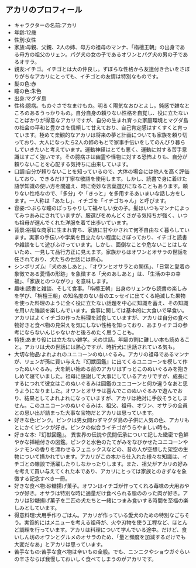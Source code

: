 ## アカリのプロフィール

* キャラクターの名前:アカリ
* 年齢:12歳
* 性別:女性
* 家族:母親、父親、2人の姉、母方の祖母のマンナ、「栴檀王朝」の出身である母方の祖父のリェン。パグ犬の女の子であるオワンとパグ犬の男の子であるオサラ。
* 親友:イチゴ。イチゴとは大の仲良し。ずぼらな性格から友達付き合いをさぼりがちなアカリにとっても、イチゴとの友情は特別なものです。
* 髪の色:赤
* 瞳の色:朱色
* 出身:マグダ島
* 性格:臆病。ものぐさでなまけもの。明るく陽気なおひとよし。鈍感で雑なところのあるうっかりもの。自分自身の頼りない性格を自覚し、役に立たないことばかりが得意なアカリですが、自分の生まれ育った家庭環境とマグダ島の社会の平和と豊かさを信頼して甘えており、自己肯定感はすくすくと育っています。極めて楽観的なアカリは将来の夢と計画についても家族を頼り切っており、大人になったら2人の姉のもとで家事手伝いをしてのんびり暮らしていきたいと考えています。運動神経はとても悪く、運動に対する苦手意識はすごく強いです。その臆病さは幽霊や怪物に対する恐怖よりも、自分が頼りないことを心配する気持ちに由来しています。
* 口調:自分が頼りないことを知っているので、大体の場合には他人を高く評価しており、できるだけ丁寧な敬語を使用します。しかし、読書で身に着けた語学知識の使い方を間違え、時に奇妙な言葉選びになることもあります。頼りない性格なので、「多分」や「きっと」を多用するあいまいな話し方をします。一人称は「あたし」、イチゴを「イチゴちゃん」と呼びます。
* 容姿:つぶらな瞳のぽっちゃりして福々しい女の子。髪はいつもマンナによってみつあみにされていますが、服選びをめんどくさがる気持ちが強く、いつも祖母が選んでくれた洋服を着て出歩いています。
* 背景:裕福な商家に生まれ育ち、家族に甘やかされて何不自由なく暮らしています。実家の手伝いや学業を目立たない程度にさぼっており、イチゴと読書や雑談をして遊びふけっています。しかし、面倒なことや危ないことはしないため、一見して品行方正に見えます。家族からはオワンとオサラの世話を任されており、犬たちの世話には熱心。
* シンボリズム:「犬のあしあと」、「オワンとオサラとの関係」、「日常と愛着の象徴である愛情の形跡」を象徴する「犬のあしあと」は、「生活の中の幸福」、「家族とのつながり」を意味します。
* 趣味:読書と雑談、そして食事。「栴檀王朝」出身のリェンから読書の楽しみを学び、「栴檀王朝」の知名度のない昔のエッセイに出てくる絶滅した果物を使った料理のように全く役に立たない話題を中心に知識を蓄え、その知識を用いた雑談を楽しんでいます。食事に関しては基本的に大食いで早食い。アカリはよくイチゴの作った料理を試食していますが、アカリは自分の食べ物好きと食べ物の見栄えを気にしない性格を知っており、あまりイチゴの参考にならないんじゃないかと後ろめたく思うことも。
* 特技:あまり役には立たない雑学。犬の世話。年齢の割に難しい本も読めること。アカリは犬の世話には熱心ですが、時折犬に世話されている気も。
* 大切な物品:よれよれのユニコーンのぬいぐるみ。アカリの祖母であるマンナが、リェンが孫に買い与えた『幻獣図鑑』に出てくるユニコーンを模して作ったぬいぐるみ。犬を飼い始める前のアカリはずっとこのぬいぐるみを抱きしめて寝ていました。祖母に感謝して大事にしているアカリですが、成長にするにつれて彼女はこのぬいぐるみは図鑑のユニコーンと何か違うなあと思うようになりました。オワンとオサラは喜んでこのぬいぐるみで遊んでおり、結果としてよれよれになっていますが、アカリは絶対に手放そうとしません。このユニコーンのぬいぐるみは、祖父、祖母、オワン、オサラの全員との思い出が詰まった大事な宝物だとアカリは思っています。
* 好きな色:ピンク。ピンクは男女問わずマグダ島の子供に人気の色、アカリもとにかくピンクが好き。ピンクの似合うイチゴがうらやましい時も。
* 好きな本:『幻獣図鑑』。 異世界の伝説や民間伝承について記した緻密で色鮮やかな挿絵付きの図鑑。ピンクと水色のたてがみをなびかせたユニコーンやシナモンの香りを漂わせるフェニックスなどの、昔の人が空想した架空の生物について描かれています。アカリがこの本から仕入れた様々な知識は、イチゴとの雑談で活躍したりしなかったりします。また、祖父がアカリの好みを考えて買い与えてくれた本であり、アカリにとっては家族とのきずなを象徴する記念すべき一冊。
* 好きな食べ物:砂糖揚げ菓子。オワンはイチゴが作ってくれる苺味の犬用おやつが好き。オサラは特別な時に適量だけ食べられる脂ののった肉が好き。アカリは砂糖揚げ菓子を二匹の犬たちと一緒につまみ食いする時間を至福の楽しみとしています。
* 得意料理:犬用手作りごはん。アカリが作っている愛犬のための特別なごちそう。実質的にはメニューを考える祖母が、火や刃物を使う工程など、ほとんど調理を行っています。アカリは料理について学んでいる途中。だけど、食いしん坊のオワンとグルメのオサラのため、「量と頻度を加減するだけでも大変だなあ」とアカリは思っています。
* 苦手なもの:苦手な食べ物は辛いもの全般。でも、ニンニクやショウガぐらいの辛さならば我慢しておいしく食べてしまうのがアカリです。
